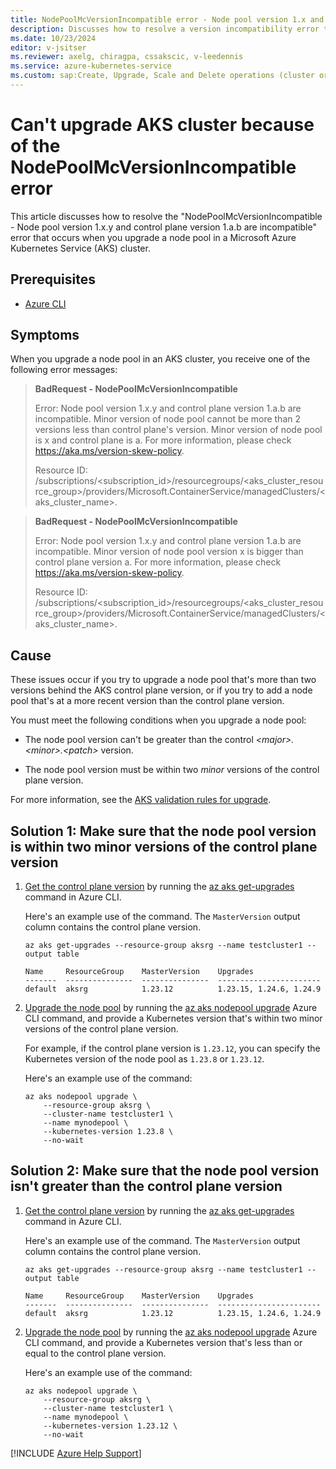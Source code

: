 ```yaml
---
title: NodePoolMcVersionIncompatible error - Node pool version 1.x and control plane version 1.y are incompatible
description: Discusses how to resolve a version incompatibility error that occurs when you upgrade a node pool in an Azure Kubernetes Service (AKS) cluster.
ms.date: 10/23/2024
editor: v-jsitser
ms.reviewer: axelg, chiragpa, cssakscic, v-leedennis
ms.service: azure-kubernetes-service
ms.custom: sap:Create, Upgrade, Scale and Delete operations (cluster or nodepool)
---
```

# Can't upgrade AKS cluster because of the NodePoolMcVersionIncompatible error

This article discusses how to resolve the "NodePoolMcVersionIncompatible - Node pool version 1.x.y and control plane version 1.a.b are incompatible" error that occurs when you upgrade a node pool in a Microsoft Azure Kubernetes Service (AKS) cluster.

## Prerequisites

- [Azure CLI](/cli/azure/install-azure-cli)

## Symptoms

When you upgrade a node pool in an AKS cluster, you receive one of the following error messages:

> **BadRequest - NodePoolMcVersionIncompatible**
>
> Error: Node pool version 1.x.y and control plane version 1.a.b are incompatible. Minor version of node pool cannot be more than 2 versions less than control plane's version. Minor version of node pool is x and control plane is a. For more information, please check <https://aka.ms/version-skew-policy>.
>
> Resource ID: /subscriptions/\<subscription_id>/resourcegroups/\<aks_cluster_resource_group>/providers/Microsoft.ContainerService/managedClusters/\<aks_cluster_name>.

> **BadRequest - NodePoolMcVersionIncompatible**
>
> Error: Node pool version 1.x.y and control plane version 1.a.b are incompatible. Minor version of node pool version x is bigger than control plane version a. For more information, please check <https://aka.ms/version-skew-policy>.
>
> Resource ID: /subscriptions/\<subscription_id>/resourcegroups/\<aks_cluster_resource_group>/providers/Microsoft.ContainerService/managedClusters/\<aks_cluster_name>.

## Cause

These issues occur if you try to upgrade a node pool that's more than two versions behind the AKS control plane version, or if you try to add a node pool that's at a more recent version than the control plane version.

You must meet the following conditions when you upgrade a node pool:

- The node pool version can't be greater than the control *\<major>.\<minor>.\<patch>* version.

- The node pool version must be within two *minor* versions of the control plane version.

For more information, see the [AKS validation rules for upgrade](/azure/aks/use-multiple-node-pools#validation-rules-for-upgrades).

## Solution 1: Make sure that the node pool version is within two minor versions of the control plane version

1. [Get the control plane version](/azure/aks/tutorial-kubernetes-upgrade-cluster#get-available-cluster-versions) by running the [az aks get-upgrades](/cli/azure/aks#az-aks-get-upgrades) command in Azure CLI.

    Here's an example use of the command. The `MasterVersion` output column contains the control plane version.

    ```azurecli
    az aks get-upgrades --resource-group aksrg --name testcluster1 --output table  
    ```

    ```output
    Name     ResourceGroup    MasterVersion    Upgrades
    -------  ---------------  ---------------  -----------------------
    default  aksrg            1.23.12          1.23.15, 1.24.6, 1.24.9
    ```

2. [Upgrade the node pool](/azure/aks/use-multiple-node-pools#upgrade-a-node-pool) by running the [az aks nodepool upgrade](/cli/azure/aks/nodepool#az-aks-nodepool-upgrade) Azure CLI command, and provide a Kubernetes version that's within two minor versions of the control plane version.

    For example, if the control plane version is `1.23.12`, you can specify the Kubernetes version of the node pool as `1.23.8` or `1.23.12`.

    Here's an example use of the command:

    ```azurecli
    az aks nodepool upgrade \
        --resource-group aksrg \
        --cluster-name testcluster1 \
        --name mynodepool \
        --kubernetes-version 1.23.8 \
        --no-wait
    ```

## Solution 2: Make sure that the node pool version isn't greater than the control plane version

1. [Get the control plane version](/azure/aks/tutorial-kubernetes-upgrade-cluster#get-available-cluster-versions) by running the [az aks get-upgrades](/cli/azure/aks#az-aks-get-upgrades) command in Azure CLI.

    Here's an example use of the command. The `MasterVersion` output column contains the control plane version.

    ```azurecli
    az aks get-upgrades --resource-group aksrg --name testcluster1 --output table  
    ```

    ```output
    Name     ResourceGroup    MasterVersion    Upgrades
    -------  ---------------  ---------------  -----------------------
    default  aksrg            1.23.12          1.23.15, 1.24.6, 1.24.9
    ```

2. [Upgrade the node pool](/azure/aks/use-multiple-node-pools#upgrade-a-node-pool) by running the [az aks nodepool upgrade](/cli/azure/aks/nodepool#az-aks-nodepool-upgrade) Azure CLI command, and provide a Kubernetes version that's less than or equal to the control plane version.

    Here's an example use of the command:

    ```azurecli
    az aks nodepool upgrade \
        --resource-group aksrg \
        --cluster-name testcluster1 \
        --name mynodepool \
        --kubernetes-version 1.23.12 \
        --no-wait
    ```

[!INCLUDE [Azure Help Support](../../../includes/azure-help-support.md)]
